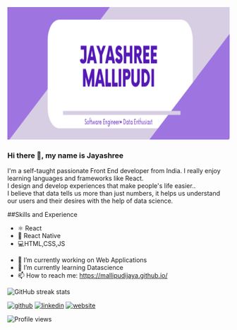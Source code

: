 [<img src='https://github.com/Mallipudijaya/Mallipudijaya/blob/main/JayashreeMallipudi.png' height='300'>](https://mallipudijaya.github.io/)

### Hi there 👋, my name is Jayashree

I'm a self-taught passionate Front End developer from India. I really enjoy learning languages and frameworks like React.<br/>
I design and develop experiences that make people's life easier..<br/>
I believe that data tells us more than just numbers, it helps us understand our users and their desires with the help of data science.

##Skills and Experience
* ⚛ React
* 📱 React Native
* 💻HTML,CSS,JS
- 🔭 I’m currently working on  Web Applications 
- 🌱 I’m currently learning Datascience 
- 📫 How to reach me: https://mallipudijaya.github.io/ 


![GitHub streak stats](https://github-readme-streak-stats.herokuapp.com/?user=Mallipudijaya)  

[<img src='https://cdn.jsdelivr.net/npm/simple-icons@3.0.1/icons/github.svg' alt='github' height='40'>](https://github.com/Mallipudijaya)  [<img src='https://cdn.jsdelivr.net/npm/simple-icons@3.0.1/icons/linkedin.svg' alt='linkedin' height='40'>](https://www.linkedin.com/in/jaya-shree-21647b138/)  [<img src='https://cdn.jsdelivr.net/npm/simple-icons@3.0.1/icons/icloud.svg' alt='website' height='40'>](https://mallipudijaya.github.io/)  


![Profile views](https://gpvc.arturio.dev/Mallipudijaya)  
